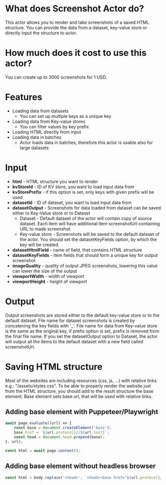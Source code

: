 # What does Screenshot Actor do?
This actor allows you to render and take screenshots of a saved HTML structure. You can provide the data from a dataset, key-value store or directly input the structure to actor.

# How much does it cost to use this actor?
You can create up to 3000 screenshots for 1 USD.

# Features
- Loading data from datasets
    - You can set up multiple keys as a unique key
- Loading data from Key-value stores
    - You can filter values by key prefix
- Loading HTML directly from input
- Loading data in batches
    - Actor loads data in batches, therefore this actor is usable also for large datasets

# Input
- **html** - HTML structure you want to render
- **kvStoreId** - ID of KV store, you want to load input data from
- **kvStorePrefix** - if this option is set, only keys with given prefix will be used
- **datasetId** - ID of dataset, you want to load input data from
- **datasetOutput** - Screenshots for data loaded from dataset can be saved either to Key-Value store or to Dataset
    - Dataset - Default dataset of the actor will contain copy of source dataset. Each item will have additional item screenshotUrl containing URL to made screenshot.
    - Key-value store - Screenshots will be saved to the default dataset of the actor. You should set the datasetKeyFields option, by which the key will be created.
- **datasetHtmlField** - name of field, that contains HTML structure
- **datasetKeyFields** - item fields that should form a unique key for output screenshot
- **imageQuality** - quality of output JPEG screenshots, lowering this value can lower the size of the output
- **viewportWidth** - width of viewport
- **viewportHeight** - height of viewport

# Output
Output screenshots are stored either to the default key-value store or to the default dataset. File name for dataset screenshots is created by concatening the key fields with '_'. File name for data from Key-value store is the same as the original key, if prefix option is set, prefix is removed from the final file name.
If you set the datasetOutput option to Dataset, the actor will output all the items to the default dataset with a new field called screenshotUrl.

# Saving HTML structure
Most of the websites are including resources (css, js, ...) with relative links e.g.: "/assets/styles.css".
To be able to properly render the website just from the HTML structure, you should add to the result structure the base element.
Base element sets base url, that will be used with relative links.

## Adding base element with Puppeteer/Playwright
```js
await page.evaluate((url) => {
    const base = document.createElement('base');
    base.href = `${url.protocol}//${url.host}`;
    const head = document.head.prepend(base);
}, url);

const html = await page.content();
```

## Adding base element without headless browser
```js
const html = body.replace('<head>', `<head><base href="${url.protocol}//${url.host}" />`);
```


